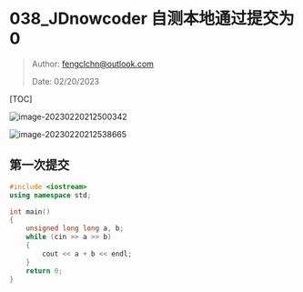 # 038_JDnowcoder 自测本地通过提交为0

> Author: fengclchn@outlook.com
>
> Date: 02/20/2023

[TOC]

![image-20230220212500342](https://histone-obs.obs.cn-southwest-2.myhuaweicloud.com/noteImg/image-20230220212500342.png)

![image-20230220212538665](https://histone-obs.obs.cn-southwest-2.myhuaweicloud.com/noteImg/image-20230220212538665.png)

## 第一次提交

```c++
#include <iostream>
using namespace std;

int main()
{
    unsigned long long a, b;
    while (cin >> a >> b)
    {
        cout << a + b << endl;
    }
    return 0;
}
```

